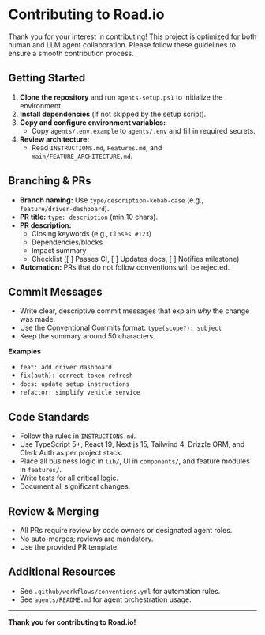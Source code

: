# Contributing to Road.io

Thank you for your interest in contributing! This project is optimized for both human and LLM agent collaboration. Please follow these guidelines to ensure a smooth contribution process.

## Getting Started
1. **Clone the repository** and run `agents-setup.ps1` to initialize the environment.
2. **Install dependencies** (if not skipped by the setup script).
3. **Copy and configure environment variables:**
   - Copy `agents/.env.example` to `agents/.env` and fill in required secrets.
4. **Review architecture:**
   - Read `INSTRUCTIONS.md`, `Features.md`, and `main/FEATURE_ARCHITECTURE.md`.

## Branching & PRs
- **Branch naming:** Use `type/description-kebab-case` (e.g., `feature/driver-dashboard`).
- **PR title:** `type: description` (min 10 chars).
- **PR description:**
  - Closing keywords (e.g., `Closes #123`)
  - Dependencies/blocks
  - Impact summary
  - Checklist ([ ] Passes CI, [ ] Updates docs, [ ] Notifies milestone)
- **Automation:** PRs that do not follow conventions will be rejected.

## Commit Messages
- Write clear, descriptive commit messages that explain *why* the change was made.
- Use the [Conventional Commits](https://www.conventionalcommits.org/) format:
  `type(scope?): subject`
- Keep the summary around 50 characters.

**Examples**
- `feat: add driver dashboard`
- `fix(auth): correct token refresh`
- `docs: update setup instructions`
- `refactor: simplify vehicle service`

## Code Standards
- Follow the rules in `INSTRUCTIONS.md`.
- Use TypeScript 5+, React 19, Next.js 15, Tailwind 4, Drizzle ORM, and Clerk Auth as per project stack.
- Place all business logic in `lib/`, UI in `components/`, and feature modules in `features/`.
- Write tests for all critical logic.
- Document all significant changes.

## Review & Merging
- All PRs require review by code owners or designated agent roles.
- No auto-merges; reviews are mandatory.
- Use the provided PR template.

## Additional Resources
- See `.github/workflows/conventions.yml` for automation rules.
- See `agents/README.md` for agent orchestration usage.

---

**Thank you for contributing to Road.io!**

